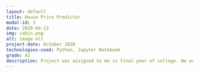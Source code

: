 ```yaml
---
layout: default
title: House Price Predictor
modal-id: 3
date: 2020-04-13
img: cabin.png
alt: image-alt
project-date: October 2020
technologies-used: Python, Jupyter Notebook
grade: A1
description: Project was assigned to me in final year of college. We were told to choose a dataset from Kaggle and to create a neural network using regression. I chose a dataset that contained details of houses along with the prices of them and built a model to predict the price of a house given other information about it (such as average area income, size, bedrooms etc.)
---
```

